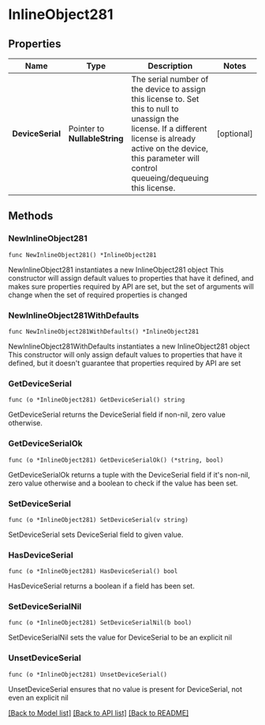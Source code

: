 # InlineObject281

## Properties

Name | Type | Description | Notes
------------ | ------------- | ------------- | -------------
**DeviceSerial** | Pointer to **NullableString** | The serial number of the device to assign this license to. Set this to  null to unassign the license. If a different license is already active on the device, this parameter will control queueing/dequeuing this license. | [optional] 

## Methods

### NewInlineObject281

`func NewInlineObject281() *InlineObject281`

NewInlineObject281 instantiates a new InlineObject281 object
This constructor will assign default values to properties that have it defined,
and makes sure properties required by API are set, but the set of arguments
will change when the set of required properties is changed

### NewInlineObject281WithDefaults

`func NewInlineObject281WithDefaults() *InlineObject281`

NewInlineObject281WithDefaults instantiates a new InlineObject281 object
This constructor will only assign default values to properties that have it defined,
but it doesn't guarantee that properties required by API are set

### GetDeviceSerial

`func (o *InlineObject281) GetDeviceSerial() string`

GetDeviceSerial returns the DeviceSerial field if non-nil, zero value otherwise.

### GetDeviceSerialOk

`func (o *InlineObject281) GetDeviceSerialOk() (*string, bool)`

GetDeviceSerialOk returns a tuple with the DeviceSerial field if it's non-nil, zero value otherwise
and a boolean to check if the value has been set.

### SetDeviceSerial

`func (o *InlineObject281) SetDeviceSerial(v string)`

SetDeviceSerial sets DeviceSerial field to given value.

### HasDeviceSerial

`func (o *InlineObject281) HasDeviceSerial() bool`

HasDeviceSerial returns a boolean if a field has been set.

### SetDeviceSerialNil

`func (o *InlineObject281) SetDeviceSerialNil(b bool)`

 SetDeviceSerialNil sets the value for DeviceSerial to be an explicit nil

### UnsetDeviceSerial
`func (o *InlineObject281) UnsetDeviceSerial()`

UnsetDeviceSerial ensures that no value is present for DeviceSerial, not even an explicit nil

[[Back to Model list]](../README.md#documentation-for-models) [[Back to API list]](../README.md#documentation-for-api-endpoints) [[Back to README]](../README.md)



